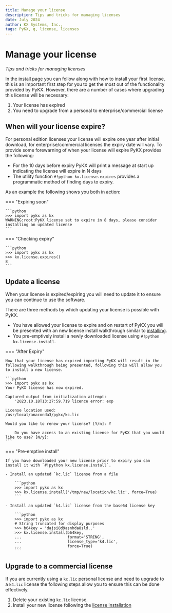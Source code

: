 ```yaml
---
title: Manage your license
description: Tips and tricks for managing licenses
date: July 2024
author: KX Systems, Inc.,
tags: PyKX, q, license, licenses
---
```


# Manage your license

_Tips and tricks for managing licenses_

In the [install page](../../getting-started/installing.md) you can follow along with how to install your first license, this is an important first step for you to get the most out of the functionality provided by PyKX. However, there are a number of cases where upgrading this license will be necessary:

1. Your license has expired
2. You need to upgrade from a personal to enterprise/commercial license

## When will your license expire?

For personal edition licenses your license will expire one year after initial download, for enterprise/commercial licenses the expiry date will vary. To provide some forewarning of when your license will expire PyKX provides the following:

- For the 10 days before expiry PyKX will print a message at start up indicating the license will expire in N days
- The utility function `#!python kx.license.expires` provides a programmatic method of finding days to expiry.

As an example the following shows you both in action:

=== "Expiring soon"

	```python
	>>> import pykx as kx
	WARNING:root:PyKX license set to expire in 8 days, please consider installing an updated license
	```

=== "Checking expiry"

	```python
	>>> import pykx as kx
	>>> kx.license.expires()
	8
	```

## Update a license

When your license is expired/expiring you will need to update it to ensure you can continue to use the software.

There are three methods by which updating your license is possible with PyKX.

- You have allowed your license to expire and on restart of PyKX you will be presented with an new license install walkthrough similar to [installing](../../getting-started/installing.md).
- You pre-emptively install a newly downloaded license using `#!python kx.license.install`.

=== "After Expiry"

	Now that your license has expired importing PyKX will result in the following walkthrough being presented, following this will allow you to install a new license.

	```python
	>>> import pykx as kx
	Your PyKX license has now expired.

	Captured output from initialization attempt:
	    '2023.10.18T13:27:59.719 licence error: exp

	License location used:
	/usr/local/anaconda3/pykx/kc.lic

	Would you like to renew your license? [Y/n]: Y
	
        Do you have access to an existing license for PyKX that you would like to use? [N/y]:
	```

=== "Pre-emptive install"

	If you have downloaded your new license prior to expiry you can install it with `#!python kx.license.install`.

	- Install an updated `kc.lic` license from a file

		```python
		>>> import pykx as kx
		>>> kx.license.install('/tmp/new/location/kc.lic', force=True)
		```

	- Install an updated `k4.lic` license from the base64 license key

		```python
		>>> import pykx as kx
		# String truncated for display purposes
		>>> b64key = 'dajsi8d9asnhda8sld..'
		>>> kx.license.install(b64key,
		...                    format='STRING',
		...                    license_type='k4.lic',
		...                    force=True)
		```

## Upgrade to a commercial license

If you are currently using a `kc.lic` personal license and need to upgrade to a `k4.lic` license the following steps allow you to ensure this can be done effectively.

1. Delete your existing `kc.lic` license.
2. Install your new license following the [license installation](../../getting-started/installing.md)
